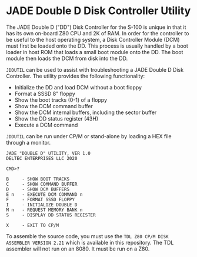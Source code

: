 # JADE Double D Disk Controller Utility

The JADE Double D ("DD") Disk Controller for the S-100 is unique in that it has its own on-board Z80 CPU and 2K of RAM. In order for the controller to be useful to the host operating system, a Disk Controller Module (DCM) must first be loaded onto the DD. This process is usually handled by a boot loader in host ROM that loads a small boot module onto the DD. The boot module then loads the DCM from disk into the DD.

`JDDUTIL` can be used to assist with troubleshooting a JADE Double D Disk Controller. The utility provides the following functionality:

* Initialize the DD and load DCM without a boot floppy
* Format a SSSD 8" floppy
* Show the boot tracks (0-1) of a floppy
* Show the DCM command buffer
* Show the DCM internal buffers, including the sector buffer
* Show the DD  status register (43H)
* Execute a DCM command

`JDDUTIL` can be run under CP/M or stand-alone by loading a HEX file through a monitor.

```
JADE "DOUBLE D" UTILITY, VER 1.0
DELTEC ENTERPRISES LLC 2020

CMD>?

B     - SHOW BOOT TRACKS
C     - SHOW COMMAND BUFFER
D     - SHOW DCM BUFFERS
E n   - EXECUTE DCM COMMAND n
F     - FORMAT SSSD FLOPPY
I     - INITIALIZE DOUBLE D
M n   - REQUEST MEMORY BANK n
S     - DISPLAY DD STATUS REGISTER

X     - EXIT TO CP/M
```

To assemble the source code, you must use the `TDL Z80 CP/M DISK ASSEMBLER VERSION 2.21` which is available in this repository. The TDL assembler will not run on an 8080. It must be run on a Z80.
